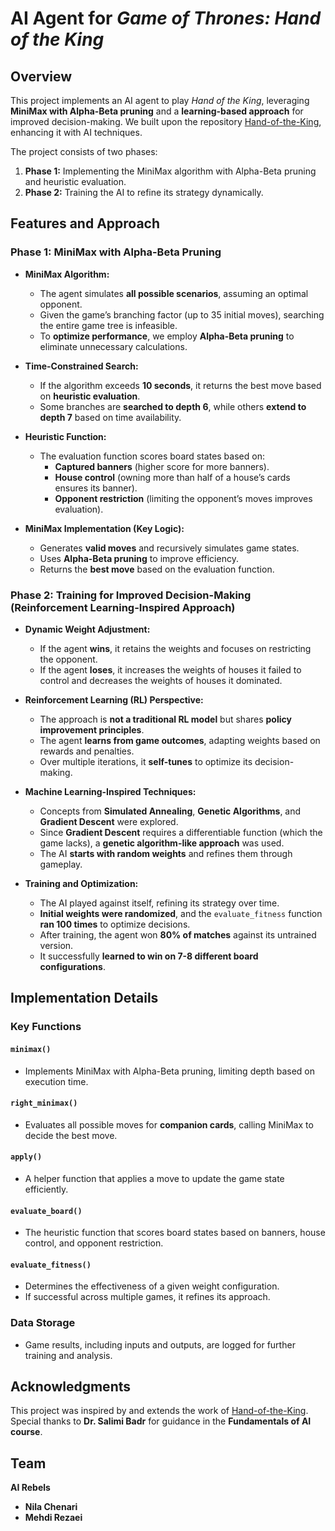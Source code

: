 # AI Agent for *Game of Thrones: Hand of the King*

## Overview

This project implements an AI agent to play *Hand of the King*, leveraging **MiniMax with Alpha-Beta pruning** and a **learning-based approach** for improved decision-making. We built upon the repository [Hand-of-the-King](https://github.com/Mohammad-Momeni/Hand-of-the-King), enhancing it with AI techniques.

The project consists of two phases:
1. **Phase 1:** Implementing the MiniMax algorithm with Alpha-Beta pruning and heuristic evaluation.
2. **Phase 2:** Training the AI to refine its strategy dynamically.

## Features and Approach

### Phase 1: MiniMax with Alpha-Beta Pruning

- **MiniMax Algorithm:**  
  - The agent simulates **all possible scenarios**, assuming an optimal opponent.
  - Given the game’s branching factor (up to 35 initial moves), searching the entire game tree is infeasible.
  - To **optimize performance**, we employ **Alpha-Beta pruning** to eliminate unnecessary calculations.

- **Time-Constrained Search:**  
  - If the algorithm exceeds **10 seconds**, it returns the best move based on **heuristic evaluation**.
  - Some branches are **searched to depth 6**, while others **extend to depth 7** based on time availability.

- **Heuristic Function:**  
  - The evaluation function scores board states based on:
    - **Captured banners** (higher score for more banners).
    - **House control** (owning more than half of a house’s cards ensures its banner).
    - **Opponent restriction** (limiting the opponent’s moves improves evaluation).

- **MiniMax Implementation (Key Logic):**  
  - Generates **valid moves** and recursively simulates game states.
  - Uses **Alpha-Beta pruning** to improve efficiency.
  - Returns the **best move** based on the evaluation function.

### Phase 2: Training for Improved Decision-Making (Reinforcement Learning-Inspired Approach)

- **Dynamic Weight Adjustment:**  
  - If the agent **wins**, it retains the weights and focuses on restricting the opponent.
  - If the agent **loses**, it increases the weights of houses it failed to control and decreases the weights of houses it dominated.

- **Reinforcement Learning (RL) Perspective:**  
  - The approach is **not a traditional RL model** but shares **policy improvement principles**.
  - The agent **learns from game outcomes**, adapting weights based on rewards and penalties.
  - Over multiple iterations, it **self-tunes** to optimize its decision-making.

- **Machine Learning-Inspired Techniques:**
  - Concepts from **Simulated Annealing**, **Genetic Algorithms**, and **Gradient Descent** were explored.
  - Since **Gradient Descent** requires a differentiable function (which the game lacks), a **genetic algorithm-like approach** was used.
  - The AI **starts with random weights** and refines them through gameplay.

- **Training and Optimization:**
  - The AI played against itself, refining its strategy over time.
  - **Initial weights were randomized**, and the `evaluate_fitness` function **ran 100 times** to optimize decisions.
  - After training, the agent won **80% of matches** against its untrained version.
  - It successfully **learned to win on 7-8 different board configurations**.

## Implementation Details

### Key Functions

#### `minimax()`
- Implements MiniMax with Alpha-Beta pruning, limiting depth based on execution time.

#### `right_minimax()`
- Evaluates all possible moves for **companion cards**, calling MiniMax to decide the best move.

#### `apply()`
- A helper function that applies a move to update the game state efficiently.

#### `evaluate_board()`
- The heuristic function that scores board states based on banners, house control, and opponent restriction.

#### `evaluate_fitness()`
- Determines the effectiveness of a given weight configuration.
- If successful across multiple games, it refines its approach.

### Data Storage
- Game results, including inputs and outputs, are logged for further training and analysis.

## Acknowledgments

This project was inspired by and extends the work of [Hand-of-the-King](https://github.com/Mohammad-Momeni/Hand-of-the-King).  
Special thanks to **Dr. Salimi Badr** for guidance in the **Fundamentals of AI course**.

## Team

**AI Rebels**  
- **Nila Chenari**  
- **Mehdi Rezaei**
